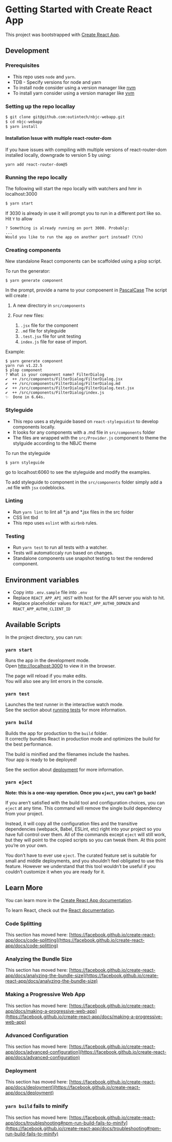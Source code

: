 # Getting Started with Create React App

This project was bootstrapped with [Create React App](https://github.com/facebook/create-react-app).

## Development
### Prerequisites
* This repo uses `node` and `yarn`. 
* TDB - Specify versions for node and yarn
* To install node consider using a version manager like [nvm](https://github.com/nvm-sh/nvm)
* To install yarn consider using a version manager like [yvm](https://yvm.js.org/docs/overview)

### Setting up the repo locallay
```bash
$ git clone git@github.com:outintech/nbjc-webapp.git
$ cd nbjc-webapp
$ yarn install
```

#### Installation Issue with multiple react-router-dom
If you have issues with compiling with multiple versions of react-router-dom installed locally, downgrade to version 5 by using:

```yarn add react-router-dom@5```

### Running the repo locally
The following will start the repo locally with watchers and hmr in localhost:3000

```bash
$ yarn start
```
If 3030 is already in use it will prompt you to run in a different port like so. Hit `Y` to allow 
```
? Something is already running on port 3000. Probably:
...
Would you like to run the app on another port instead? (Y/n)
```

### Creating components
New standalone React components can be scaffolded using a plop script. 

To run the generator: 

```
$ yarn generate component
```
In the prompt, provide a name to your compoenent in [PascalCase](https://wiki.c2.com/?PascalCase)
The script will create :
1. A new directory in `src/components` 
2. Four new files:

    1. `.jsx` file for the component
    2. `.md` file for styleguide
    3. `.test.jsx` file for unit testing
    4. `index.js` file for ease of import. 

Example: 
```
$ yarn generate component
yarn run v1.22.5
$ plop component
? What is your component name? FilterDialog
✔  ++ /src/components/FilterDialog/FilterDialog.jsx
✔  ++ /src/components/FilterDialog/FilterDialog.md
✔  ++ /src/components/FilterDialog/FilterDialog.test.jsx
✔  ++ /src/components/FilterDialog/index.js
✨  Done in 6.64s.
```
### Styleguide
* This repo uses a styleguide based on `react-styleguidist` to develop components locally. 
* It looks for any components with a .md file in `src/components` folder
* The files are wrapped with the `src/Provider.js` component to theme the stylguide according to the NBJC theme

To run the styleguide
```
$ yarn styleguide
```
go to localhost:6060 to see the styleguide and modify the examples.

To add styleguide to component in the `src/components` folder simply add a `.md` file with `jsx` codeblocks. 

### Linting
* Run `yarn lint` to lint all *.js and *.jsx files in the src folder
* CSS lint tbd
* This repo uses `eslint` with `airbnb` rules.

### Testing
* Run `yarn test` to run all tests with a watcher. 
* Tests will automaticcaly run based on changes.
* Standalone components use snapshot testing to test the rendered component.

## Environment variables
* Copy into `.env.sample` file into `.env`
* Replace `REACT_APP_API_HOST` with host for the API server you wish to hit.
* Replace placeholder values for `REACT_APP_AUTH0_DOMAIN` and  `REACT_APP_AUTH0_CLIENT_ID`

## Available Scripts

In the project directory, you can run:

### `yarn start`

Runs the app in the development mode.\
Open [http://localhost:3000](http://localhost:3000) to view it in the browser.

The page will reload if you make edits.\
You will also see any lint errors in the console.

### `yarn test`

Launches the test runner in the interactive watch mode.\
See the section about [running tests](https://facebook.github.io/create-react-app/docs/running-tests) for more information.

### `yarn build`

Builds the app for production to the `build` folder.\
It correctly bundles React in production mode and optimizes the build for the best performance.

The build is minified and the filenames include the hashes.\
Your app is ready to be deployed!

See the section about [deployment](https://facebook.github.io/create-react-app/docs/deployment) for more information.

### `yarn eject`

**Note: this is a one-way operation. Once you `eject`, you can’t go back!**

If you aren’t satisfied with the build tool and configuration choices, you can `eject` at any time. This command will remove the single build dependency from your project.

Instead, it will copy all the configuration files and the transitive dependencies (webpack, Babel, ESLint, etc) right into your project so you have full control over them. All of the commands except `eject` will still work, but they will point to the copied scripts so you can tweak them. At this point you’re on your own.

You don’t have to ever use `eject`. The curated feature set is suitable for small and middle deployments, and you shouldn’t feel obligated to use this feature. However we understand that this tool wouldn’t be useful if you couldn’t customize it when you are ready for it.

## Learn More

You can learn more in the [Create React App documentation](https://facebook.github.io/create-react-app/docs/getting-started).

To learn React, check out the [React documentation](https://reactjs.org/).

### Code Splitting

This section has moved here: [https://facebook.github.io/create-react-app/docs/code-splitting](https://facebook.github.io/create-react-app/docs/code-splitting)

### Analyzing the Bundle Size

This section has moved here: [https://facebook.github.io/create-react-app/docs/analyzing-the-bundle-size](https://facebook.github.io/create-react-app/docs/analyzing-the-bundle-size)

### Making a Progressive Web App

This section has moved here: [https://facebook.github.io/create-react-app/docs/making-a-progressive-web-app](https://facebook.github.io/create-react-app/docs/making-a-progressive-web-app)

### Advanced Configuration

This section has moved here: [https://facebook.github.io/create-react-app/docs/advanced-configuration](https://facebook.github.io/create-react-app/docs/advanced-configuration)

### Deployment

This section has moved here: [https://facebook.github.io/create-react-app/docs/deployment](https://facebook.github.io/create-react-app/docs/deployment)

### `yarn build` fails to minify

This section has moved here: [https://facebook.github.io/create-react-app/docs/troubleshooting#npm-run-build-fails-to-minify](https://facebook.github.io/create-react-app/docs/troubleshooting#npm-run-build-fails-to-minify)
